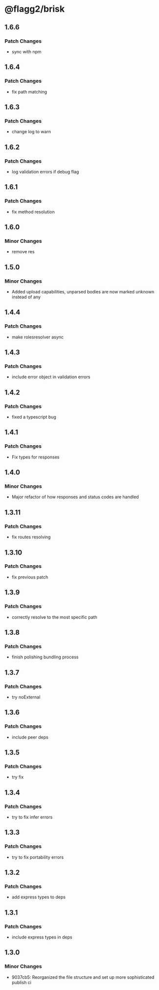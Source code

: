 # @flagg2/brisk

## 1.6.6

### Patch Changes

-  sync with npm

## 1.6.4

### Patch Changes

-  fix path matching

## 1.6.3

### Patch Changes

-  change log to warn

## 1.6.2

### Patch Changes

-  log validation errors if debug flag

## 1.6.1

### Patch Changes

-  fix method resolution

## 1.6.0

### Minor Changes

-  remove res

## 1.5.0

### Minor Changes

-  Added upload capabilities, unparsed bodies are now marked unknown instead of any

## 1.4.4

### Patch Changes

-  make rolesresolver async

## 1.4.3

### Patch Changes

-  include error object in validation errors

## 1.4.2

### Patch Changes

-  fixed a typescript bug

## 1.4.1

### Patch Changes

-  Fix types for responses

## 1.4.0

### Minor Changes

-  Major refactor of how responses and status codes are handled

## 1.3.11

### Patch Changes

-  fix routes resolving

## 1.3.10

### Patch Changes

-  fix previous patch

## 1.3.9

### Patch Changes

-  correctly resolve to the most specific path

## 1.3.8

### Patch Changes

-  finish polishing bundling process

## 1.3.7

### Patch Changes

-  try noExternal

## 1.3.6

### Patch Changes

-  include peer deps

## 1.3.5

### Patch Changes

-  try fix

## 1.3.4

### Patch Changes

-  try to fix infer errors

## 1.3.3

### Patch Changes

-  try to fix portability errors

## 1.3.2

### Patch Changes

-  add express types to deps

## 1.3.1

### Patch Changes

-  include express types in deps

## 1.3.0

### Minor Changes

-  9037cb5: Reorganized the file structure and set up more sophisticated publish ci
